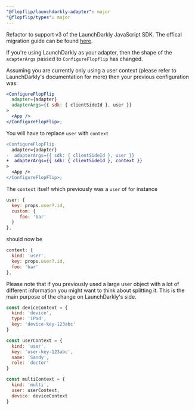 ```yaml
---
"@flopflip/launchdarkly-adapter": major
"@flopflip/types": major
---
```


Refactor to support v3 of the LaunchDarkly JavaScript SDK. The offical migration guide can be found [here](https://docs.launchdarkly.com/sdk/client-side/javascript/migration-2-to-3). 

If you're using LaunchDarkly as your adapter, then the shape of the `adapterArgs` passed to `ConfigureFlopflip` has changed.

Assuming you are currently only using a user context (please refer to LaunchDarkly's documentation for more) then your previous configuration was:

```jsx
<ConfigureFlopFlip
  adapter={adapter}
  adapterArgs={{ sdk: { clientSideId }, user }}
>
  <App />
</ConfigureFlopFlip>;
```

You will have to replace `user` with `context`

```diff
<ConfigureFlopFlip
  adapter={adapter}
-  adapterArgs={{ sdk: { clientSideId }, user }}
+  adapterArgs={{ sdk: { clientSideId }, context }}
>
  <App />
</ConfigureFlopFlip>;
```

The `context` itself which previously was a `user` of for instance

```js
user: {
  key: props.user?.id,
  custom: {
     foo: 'bar'
  }
},
```

should now be

```js
context: {
  kind: 'user',
  key: props.user?.id,
  foo: 'bar'
},
```

Please note that if you previously used a large user object with a lot of different information you might want to think about splitting it. This is the main purpose of the change on LaunchDarkly's side.

```js
const deviceContext = {
  kind: 'device',
  type: 'iPad',
  key: 'device-key-123abc'
}

const userContext = {
  kind: 'user',
  key: 'user-key-123abc',
  name: 'Sandy',
  role: 'doctor'
}

const multiContext = {
  kind: 'multi',
  user: userContext,
  device: deviceContext
}
```
